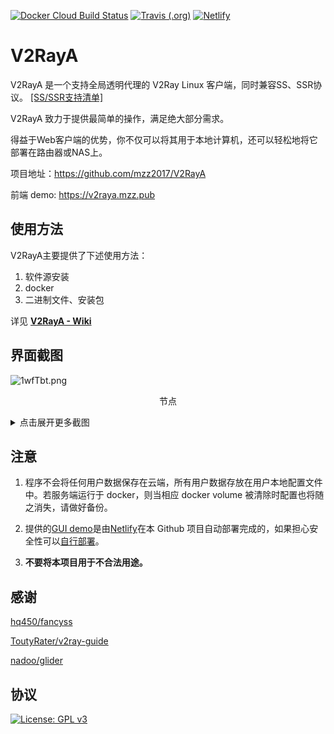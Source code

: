 [![Docker Cloud Build Status](https://img.shields.io/docker/cloud/build/mzz2017/v2raya)](https://hub.docker.com/r/mzz2017/v2raya) [![Travis (.org)](https://img.shields.io/travis/mzz2017/V2RayA?label=travis-ci%20build)](https://travis-ci.org/mzz2017/V2RayA) [![Netlify](https://img.shields.io/netlify/f93dbfa7-d14b-4968-a7a4-5e503d8bf5e5?label=netlify%20build)](https://app.netlify.com/sites/xenodochial-jepsen-122e9b/deploys)

# V2RayA

V2RayA 是一个支持全局透明代理的 V2Ray Linux 客户端，同时兼容SS、SSR协议。 [[SS/SSR支持清单]](https://github.com/mzz2017/shadowsocksR/blob/master/README.md#ss-encrypting-algorithm)

V2RayA 致力于提供最简单的操作，满足绝大部分需求。

得益于Web客户端的优势，你不仅可以将其用于本地计算机，还可以轻松地将它部署在路由器或NAS上。

项目地址：https://github.com/mzz2017/V2RayA

前端 demo: https://v2raya.mzz.pub


## 使用方法

V2RayA主要提供了下述使用方法：

1. 软件源安装
2. docker
3. 二进制文件、安装包

详见 [**V2RayA - Wiki**](https://github.com/mzz2017/V2RayA/wiki/使用方法)


## 界面截图

<img src="https://s2.ax1x.com/2020/02/03/1wfTbt.png" alt="1wfTbt.png" border="0">

<p align="center">节点</p>
<details>
    <summary>点击展开更多截图</summary>


<img src="https://s2.ax1x.com/2020/02/03/1wf4vd.png" alt="1wf4vd.png" border="0">

<p align="center">订阅源</p>
<img src="https://s2.ax1x.com/2020/02/03/1wfoDI.png" alt="1wfoDI.png" border="0">

<p align="center">设置</p>
<img src="https://s2.ax1x.com/2020/02/03/1wfIKA.png" alt="1wfIKA.png" border="0">

<p align="center">自定义路由规则</p>
</details>


## 注意

1. 程序不会将任何用户数据保存在云端，所有用户数据存放在用户本地配置文件中。若服务端运行于 docker，则当相应 docker volume 被清除时配置也将随之消失，请做好备份。

2. 提供的[GUI demo](https://v2raya.mzz.pub)是由[Netlify](https://app.netlify.com/)在本 Github 项目自动部署完成的，如果担心安全性可以[自行部署](https://github.com/mzz2017/V2RayA/wiki/%E9%83%A8%E7%BD%B2GUI)。

3. **不要将本项目用于不合法用途。**

## 感谢

[hq450/fancyss](https://github.com/hq450/fancyss)

[ToutyRater/v2ray-guide](https://github.com/ToutyRater/v2ray-guide/blob/master/routing/sitedata.md)

[nadoo/glider](https://github.com/nadoo/glider)

## 协议

[![License: GPL v3](https://img.shields.io/badge/License-GPL%20v3-blue.svg)](https://www.gnu.org/licenses/gpl-3.0)
